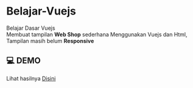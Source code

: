# Belajar-Vuejs
Belajar Dasar Vuejs <br>
Membuat tampilan <b>Web Shop</b> sederhana Menggunakan Vuejs dan Html,<br>
Tampilan masih belum <b>Responsive</b>


## 💻 DEMO
Lihat hasilnya <a href="https://intom99.github.io/Belajar-Vuejs/">Disini

